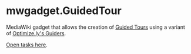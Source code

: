 mwgadget.GuidedTour
===================

MediaWiki gadget that allows the creation of [Guided Tours](http://www.mediawiki.org/wiki/Guided_tours) using a variant of [Optimize.ly's Guiders](https://github.com/jeff-optimizely/Guiders-JS).

[Open tasks here](https://trello.com/board/mediawiki-guided-tours-gadget/).